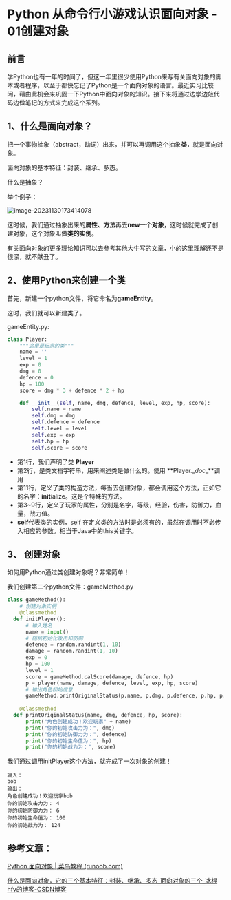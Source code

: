 # Python 从命令行小游戏认识**面向对象** - 01创建对象



## 前言

学Python也有一年的时间了，但这一年里很少使用Python来写有关面向对象的脚本或者程序，以至于都快忘记了Python是一个面向对象的语言。最近实习比较闲，藉由此机会来巩固一下Python中面向对象的知识。接下来将通过边学边敲代码边做笔记的方式来完成这个系列。



## 1、什么是面向对象？

把一个事物抽象（abstract，动词）出来，并可以再调用这个抽象**类**，就是面向对象。

面向对象的基本特征：封装、继承、多态。

什么是抽象？

举个例子：

![image-20231130173414078](C:\Users\BVBYD\Desktop\学习文档\Python\image-20231130173414078.png)

这时候，我们通过抽象出来的**属性、方法**再去**new**一个**对象**，这时候就完成了创建对象，这个对象叫做**类的实例**。

有关面向对象的更多理论知识可以去参考其他大牛写的文章，小的这里理解还不是很深，就不献丑了。



## 2、使用Python来创建一个类

首先，新建一个python文件，将它命名为**gameEntity**。

这时，我们就可以新建类了。

gameEntity.py: 

```python
class Player:
    """这里是玩家的类"""
    name = ''
    level = 1
    exp = 0
    dmg = 0
    defence = 0
    hp = 100
    score = dmg * 3 + defence * 2 + hp

    def __init__(self, name, dmg, defence, level, exp, hp, score):
        self.name = name
        self.dmg = dmg
        self.defence = defence
        self.level = level
        self.exp = exp
        self.hp = hp
        self.score = score
```

- 第1行，我们声明了类 **Player**
- 第2行，是类文档字符串，用来阐述类是做什么的。使用 **Player.\__doc__**调用
- 第11行，定义了类的构造方法，每当去创建对象，都会调用这个方法，正如它的名字：**init**ialize。这是个特殊的方法。
- 第3~9行，定义了玩家的属性，分别是名字，等级，经验，伤害，防御力，血量，战力值。
- **self**代表类的实例，self 在定义类的方法时是必须有的，虽然在调用时不必传入相应的参数。相当于Java中的this关键字。



## 3、 创建对象

如何用Python通过类创建对象呢？非常简单！

我们创建第二个python文件：gameMethod.py

```python
class gameMethod():
	# 创建对象实例
	@classmethod
  def initPlayer():
      # 输入姓名
      name = input()
      # 随机初始化攻击和防御
      defence = random.randint(1, 10)
      damage = random.randint(1, 10)
      exp = 0
      hp = 100
      level = 1
      score = gameMethod.calScore(damage, defence, hp)
      p = player(name, damage, defence, level, exp, hp, score)
      # 输出角色初始信息
      gameMethod.printOriginalStatus(p.name, p.dmg, p.defence, p.hp, p.score)
      
	@classmethod
  def printOriginalStatus(name, dmg, defence, hp, score):
      print("角色创建成功！欢迎玩家" + name)
      print("你的初始攻击力为：", dmg)
      print("你的初始防御力为：", defence)
      print("你的初始生命值为：", hp)
      print("你的初始战力为：", score)
```

我们通过调用initPlayer这个方法，就完成了一次对象的创建！

```
输入：
bob
输出：
角色创建成功！欢迎玩家bob
你的初始攻击力为： 4
你的初始防御力为： 6
你的初始生命值为： 100
你的初始战力为： 124
```



## 参考文章：

[Python 面向对象 | 菜鸟教程 (runoob.com)](https://www.runoob.com/python/python-object.html)

[什么是面向对象，它的三个基本特征：封装、继承、多态_面向对象的三个_冰棍hfv的博客-CSDN博客](https://blog.csdn.net/weixin_51201930/article/details/122652397)